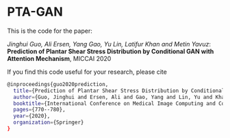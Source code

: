 # PTA-GAN
This is the code for the paper:

*Jinghui Guo, Ali Ersen, Yang Gao, Yu Lin, Latifur Khan and Metin Yavuz*: **Prediction of Plantar Shear Stress Distribution by Conditional GAN with Attention Mechanism**, MICCAI 2020

If you find this code useful for your research, please cite
```bash
@inproceedings{guo2020prediction,
  title={Prediction of Plantar Shear Stress Distribution by Conditional GAN with Attention Mechanism},
  author={Guo, Jinghui and Ersen, Ali and Gao, Yang and Lin, Yu and Khan, Latifur and Yavuz, Metin},
  booktitle={International Conference on Medical Image Computing and Computer-Assisted Intervention},
  pages={770--780},
  year={2020},
  organization={Springer}
}
```
